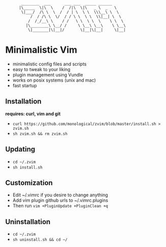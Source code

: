 

                                   
           ________  ___      ___ ___  _____ ______      
          |\_____  \|\  \    /  /|\  \|\   _ \  _   \    
           \|___/  /\ \  \  /  / | \  \ \  \\\__\ \  \   
               /  / /\ \  \/  / / \ \  \ \  \\|__| \  \  
              /  /_/__\ \    / /   \ \  \ \  \    \ \  \ 
             |\________\ \__/ /     \ \__\ \__\    \ \__\
              \|_______|\|__|/       \|__|\|__|     \|__|



# Minimalistic Vim 

* minimalistic config files and scripts
* easy to tweak to your liking
* plugin management using Vundle
* works on posix systems (unix and mac) 
* fast startup

## Installation

**requires: curl, vim and git**

* `curl https://github.com/monological/zvim/blob/master/install.sh > zvim.sh`
* `sh zvim.sh && rm zvim.sh`

## Updating

* `cd ~/.zvim`
* `sh install.sh`

## Customization

* Edit ~/.vimrc if you desire to change anything
* Add vim plugin github urls to  ~/.vimrc.plugins
* Then run `vim +PluginUpdate +PluginClean +q`


## Uninstallation

* `cd ~/.zvim`
* `sh uninstall.sh && cd ~/`




